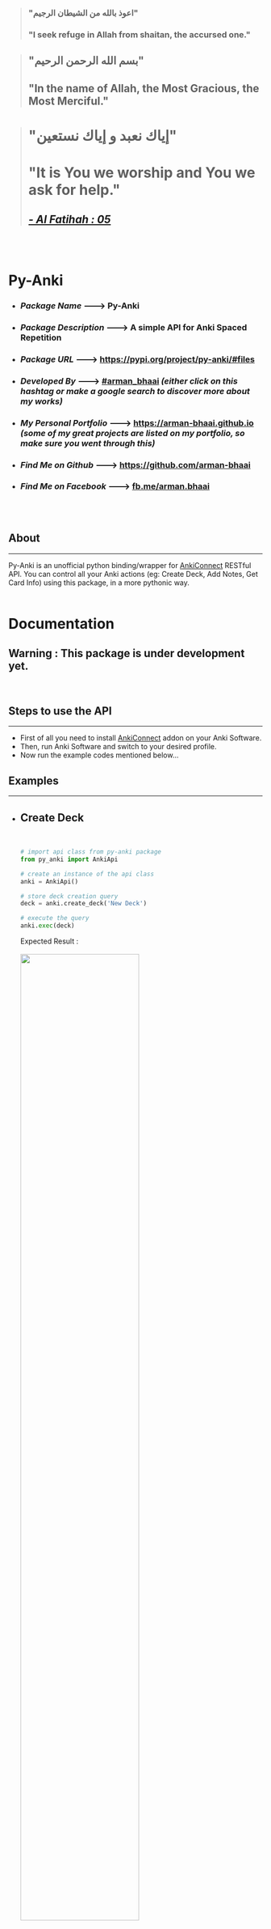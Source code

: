 > ### "اعوذ بالله من الشیطان الرجیم"
> ### "I seek refuge in Allah from shaitan, the accursed one."
 
> ## "بسم الله الرحمن الرحيم"
> ## "In the name of Allah, the Most Gracious, the Most Merciful."
 
> # "إياك نعبد و إياك نستعين"
> # "It is You we worship and You we ask for help."
> ## [*- Al Fatihah : 05*](https://quran.com/1/5?translations=20)
<br>
<br>
 
# **Py-Anki**
* ### *Package Name* ---> **Py-Anki**
* ### *Package Description* ---> A simple API for Anki Spaced Repetition
* ### *Package URL* ---> **https://pypi.org/project/py-anki/#files**
* ### *Developed By* ---> **[#arman_bhaai](https://www.google.com/search?q=%23arman_bhaai&oq=%23arman_bhaai)** *(either click on this hashtag or make a google search to discover more about my works)*
* ### *My Personal Portfolio* ---> **https://arman-bhaai.github.io** *(some of my great projects are listed on my portfolio, so make sure you went through this)*
* ### *Find Me on Github* ---> **https://github.com/arman-bhaai**
* ### *Find Me on Facebook* ---> **[fb.me/arman.bhaai](https://www.facebook.com/arman.bhaai)**
<br>
<br>

## About
---
Py-Anki is an unofficial python binding/wrapper for [AnkiConnect](https://github.com/FooSoft/anki-connect) RESTful API. You can control all your Anki actions (eg: Create Deck, Add Notes, Get Card Info) using this package, in a more pythonic way.
<br>
<br>

# **Documentation**
## Warning : This package is under development yet.
<br>

## Steps to use the API
---
* First of all you need to install [AnkiConnect](https://ankiweb.net/shared/info/2055492159) addon on your Anki Software. 
* Then, run Anki Software and switch to your desired profile.
* Now run the example codes mentioned below...


## Examples
---
* ## Create Deck 
  <br>

  ```python
  # import api class from py-anki package
  from py_anki import AnkiApi

  # create an instance of the api class
  anki = AnkiApi()

  # store deck creation query
  deck = anki.create_deck('New Deck')

  # execute the query
  anki.exec(deck)
  ```
  Expected Result : 
  <br>
  <br>
  <img src="docs/create-deck.png" width="70%" height="70%">
  <br>
  <br>
* ## Create Model / Note Type
  <br>

  ```python
  # import api class from py-anki package
  from py_anki import AnkiApi

  # create an instance of the api class
  anki = AnkiApi()

  # store model creation query
  model = anki.create_model('New Model')

  # execute the query
  anki.exec(model)
  ```
  Expected Result : 
  <br>
  <br>
  <img src="https://raw.githubusercontent.com/arman-bhaai/py-anki/main/docs/create-model.png" width="70%" height="70%">
  <br>
  <br>


* ## Create Single Note
  <br>

  ```python
  # import api class from py-anki package
  from py_anki import AnkiApi

  # create an instance of the api class
  anki = AnkiApi()

  # populate note fields
  field1 = 'What is your name?' # for Front field
  field2 = 'arman_bhaai'
  note_fields = [field1,field2]

  # store note creation query
  note = anki.create_note(note_fields, deck_name='New Deck', model_name='New Model')

  # execute the query
  anki.exec(note)
  ```
    Expected Result : 
  <br>
  <br>
  <img src="https://raw.githubusercontent.com/arman-bhaai/py-anki/main/docs/create-note.png" width="70%" height="70%">
  <br>
  <br>
  <img src="https://raw.githubusercontent.com/arman-bhaai/py-anki/main/docs/create-note-2.png" width="70%" height="70%">
  <br>
  <br>

* ## Create Multiple Notes with Media
  <br>

  ```python
  # import api class from py-anki package
  from py_anki import AnkiApi

  # create an instance of the api class
  anki = AnkiApi()

  # store picture from the web for Note 1
  note1_picture = anki.fetch_picture(
    url='https://images.all-free-download.com/images/graphiclarge/beautiful_flower_series_04_hd_pictures_166886.jpg', 
    filename='flower_jasmin.jpg',
    fields=['Front, Back']
  )

  # store audio from the web for Note 1
  note1_audio1 = anki.fetch_audio(
    url='https://lex-audio.useremarkable.com/mp3/jasmine_us_1.mp3', 
    filename='pronunc_jasmine.mp3', 
    fields=['Back']
  )
  
  # store another audio from the web for Note 1
  note1_audio2 = anki.fetch_picture(
    url='https://lex-audio.useremarkable.com/mp3/flower_us_1.mp3',
    filename='pronounc_flower.mp3',
    fields=['Back']
  )
  note1 = anki.create_note(
    field_vals=['What is the name of this flower?', 'Jasmine'],
    deck_name='Default',
    model_name='Basic',
    audios=[note1_audio1, note1_audio2],
    pictures=[note1_picture],
    making_note_list=True
  )
  
  # store picture from the web for Note 2
  note2_picture = anki.fetch_picture(
    url='https://upload.wikimedia.org/wikipedia/commons/a/a6/Green_dome%2C_Masjid_e_Nabawi%2C_Medina%2C_KSA.jpg', 
    filename='masjid-e-nawawi.jpg',
    fields=['Front']
  )

  # store audio from the web for Note 2
  note2_audio1 = anki.fetch_audio(
    url='https://lex-audio.useremarkable.com/mp3/medina_1_us_2.mp3', 
    filename='pronunc_medina.mp3', 
    fields=['Back']
  )

  # store note with populated fields and media
  note2 = anki.create_note(
    field_vals=['Masjid e Nawawi is located in?', 'Medina'],
    deck_name='Default',
    model_name='Basic',
    audios=[note2_audio1],
    pictures=[note2_picture],
    making_note_list=True
  )

  # store list of notes
  notes = anki.create_notes([note1, note2])

  # execute the query
  anki.exec(notes)
  ```
    Expected Result : 
  <br>
  <br>
  <img src="https://raw.githubusercontent.com/arman-bhaai/py-anki/main/docs/create-multiple-notes-1.png" width="70%" height="70%">
  <br>
  <br>
  <img src="https://raw.githubusercontent.com/arman-bhaai/py-anki/main/docs/create-multiple-notes-2.png" width="70%" height="70%">
  <br>
  <br>
  <img src="https://raw.githubusercontent.com/arman-bhaai/py-anki/main/docs/create-multiple-notes-3.png" width="70%" height="70%">
  <br>
  <br>
<br>

# **Class Reference** (More to be added later...)
<br>

```python
### Class (* -> required)
AnkiApi(host:str, port:str)


  ### Attributes (Public)
  host:str

  port:str

  ### Methods (Public)
  create_model(*model_name:str, *in_order_model_fields:list, card_name:str, model_css:str, template_front:str, template_back:str) -> dict

  create_deck(*deck_name:str) -> dict

  fetch_picture(*url:str, *filename:str, fields:list) -> dict

  fetch_audio(*url:str, *filename:str, fields:list) -> dict

  create_note(*field_vals:list, deck_name:str, model_name:str, allow_duplicate:bool, tags:list, audios:list, making_note_list:bool) -> dict

  create_notes(*notes:list) -> dict

  exec(req_query:dict) -> json_obj

  ### Methods (Private)
  _find_model_fields_by_name(*model_name:str) -> list

  _catch_error(*json_resp:json_obj)
```